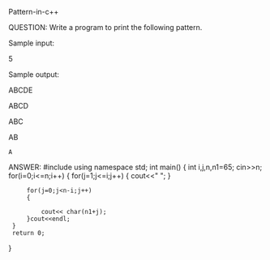  Pattern-in-c++

QUESTION:
Write a program to print the following pattern.

Sample input:

5

Sample output:

ABCDE

 ABCD

  ABC

   AB

    A      
    
ANSWER:
#include<iostream>
using namespace std;
int main()
{
     int i,j,n,n1=65;
     cin>>n;
     for(i=0;i<=n;i++)
     { 
         for(j=1;j<=i;j++)
         {
             cout<<" ";
         }
        
         for(j=0;j<n-i;j++)
         {
             
             cout<< char(n1+j);
         }cout<<endl;
     }
     return 0;
}
